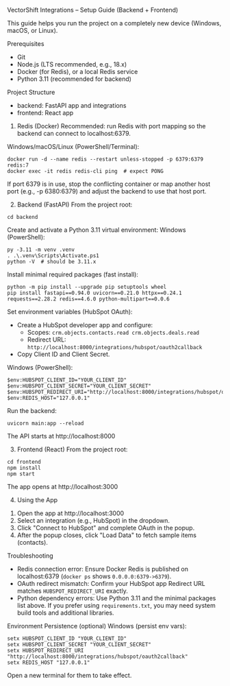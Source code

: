 VectorShift Integrations – Setup Guide (Backend + Frontend)

This guide helps you run the project on a completely new device (Windows, macOS, or Linux).

Prerequisites
- Git
- Node.js (LTS recommended, e.g., 18.x)
- Docker (for Redis), or a local Redis service
- Python 3.11 (recommended for backend)

Project Structure
- backend: FastAPI app and integrations
- frontend: React app

1) Redis (Docker)
Recommended: run Redis with port mapping so the backend can connect to localhost:6379.

Windows/macOS/Linux (PowerShell/Terminal):
```
docker run -d --name redis --restart unless-stopped -p 6379:6379 redis:7
docker exec -it redis redis-cli ping  # expect PONG
```

If port 6379 is in use, stop the conflicting container or map another host port (e.g., -p 6380:6379) and adjust the backend to use that host port.

2) Backend (FastAPI)
From the project root:
```
cd backend
```

Create and activate a Python 3.11 virtual environment:
Windows (PowerShell):
```
py -3.11 -m venv .venv
. .\.venv\Scripts\Activate.ps1
python -V  # should be 3.11.x
```


Install minimal required packages (fast install):
```
python -m pip install --upgrade pip setuptools wheel
pip install fastapi==0.94.0 uvicorn==0.21.0 httpx==0.24.1 requests==2.28.2 redis==4.6.0 python-multipart==0.0.6
```

Set environment variables (HubSpot OAuth):
- Create a HubSpot developer app and configure:
  - Scopes: `crm.objects.contacts.read crm.objects.deals.read`
  - Redirect URL: `http://localhost:8000/integrations/hubspot/oauth2callback`
- Copy Client ID and Client Secret.

Windows (PowerShell):
```
$env:HUBSPOT_CLIENT_ID="YOUR_CLIENT_ID"
$env:HUBSPOT_CLIENT_SECRET="YOUR_CLIENT_SECRET"
$env:HUBSPOT_REDIRECT_URI="http://localhost:8000/integrations/hubspot/oauth2callback"
$env:REDIS_HOST="127.0.0.1"
```


Run the backend:
```
uvicorn main:app --reload
```

The API starts at http://localhost:8000

3) Frontend (React)
From the project root:
```
cd frontend
npm install
npm start
```

The app opens at http://localhost:3000

4) Using the App
1. Open the app at http://localhost:3000
2. Select an integration (e.g., HubSpot) in the dropdown.
3. Click "Connect to HubSpot" and complete OAuth in the popup.
4. After the popup closes, click "Load Data" to fetch sample items (contacts).

Troubleshooting
- Redis connection error: Ensure Docker Redis is published on localhost:6379 (`docker ps` shows `0.0.0.0:6379->6379`).
- OAuth redirect mismatch: Confirm your HubSpot app Redirect URL matches `HUBSPOT_REDIRECT_URI` exactly.
- Python dependency errors: Use Python 3.11 and the minimal packages list above. If you prefer using `requirements.txt`, you may need system build tools and additional libraries.

Environment Persistence (optional)
Windows (persist env vars):
```
setx HUBSPOT_CLIENT_ID "YOUR_CLIENT_ID"
setx HUBSPOT_CLIENT_SECRET "YOUR_CLIENT_SECRET"
setx HUBSPOT_REDIRECT_URI "http://localhost:8000/integrations/hubspot/oauth2callback"
setx REDIS_HOST "127.0.0.1"
```
Open a new terminal for them to take effect.


